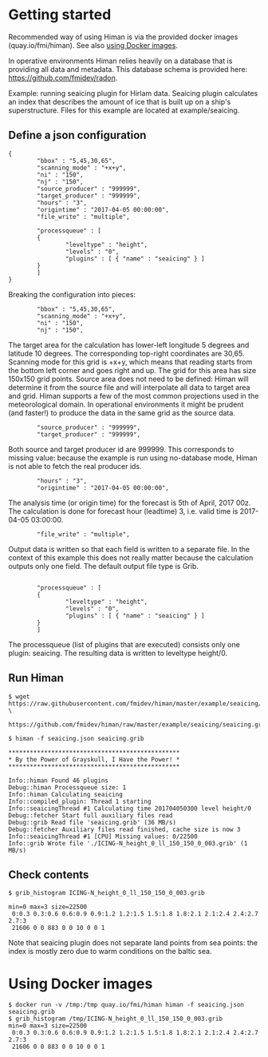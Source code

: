 # Getting started

Recommended way of using Himan is via the provided docker images (quay.io/fmi/himan). See also [using Docker images](#Using_Docker_images).

In operative environments Himan relies heavily on a database that is providing all data and metadata. This database schema is provided here: https://github.com/fmidev/radon.

Example: running seaicing plugin for Hirlam data. Seaicing plugin calculates an index that describes the amount of ice that is built up on a ship's superstructure. Files for this example are located at example/seaicing.

## Define a json configuration

```
{
        "bbox" : "5,45,30,65",
        "scanning_mode" : "+x+y",
        "ni" : "150",
        "nj" : "150",
        "source_producer" : "999999",
        "target_producer" : "999999",
        "hours" : "3",
        "origintime" : "2017-04-05 00:00:00",
        "file_write" : "multiple",

        "processqueue" : [
        {
                "leveltype" : "height",
                "levels" : "0",
                "plugins" : [ { "name" : "seaicing" } ]
        }
        ]
}
```

Breaking the configuration into pieces:

```
        "bbox" : "5,45,30,65",
        "scanning_mode" : "+x+y",
        "ni" : "150",
        "nj" : "150",
```

The target area for the calculation has lower-left longitude 5 degrees and latitude 10 degrees. The corresponding top-right coordinates are 30,65. Scanning mode for this grid is +x+y, which means that reading starts from the bottom left corner and goes right and up. The grid for this area has size 150x150 grid points. Source area does not need to be defined: Himan will determine it from the source file and will interpolate all data to target area and grid. Himan supports a few of the most common projections used in the meteorological domain. In operational environments it might be prudent (and faster!) to produce the data in the same grid as the source data.


```
        "source_producer" : "999999",
        "target_producer" : "999999",
```

Both source and target producer id are 999999. This corresponds to missing value: because the example is run using no-database mode, Himan is not able to fetch the real producer ids.

```
        "hours" : "3",
        "origintime" : "2017-04-05 00:00:00",
```

The analysis time (or origin time) for the forecast is 5th of April, 2017 00z. The calculation is done for forecast hour (leadtime) 3, i.e. valid time is 2017-04-05 03:00:00.

```
        "file_write" : "multiple",

```

Output data is written so that each field is written to a separate file. In the context of this example this does not really matter because the calculation outputs only one field. The default output file type is Grib.

```

        "processqueue" : [
        {
                "leveltype" : "height",
                "levels" : "0",
                "plugins" : [ { "name" : "seaicing" } ]
        }
        ]
```

The processqueue (list of plugins that are executed) consists only one plugin: seaicing. The resulting data is written to leveltype height/0.

## Run Himan

```
$ wget https://raw.githubusercontent.com/fmidev/himan/master/example/seaicing/seaicing.json \
       https://github.com/fmidev/himan/raw/master/example/seaicing/seaicing.grib

$ himan -f seaicing.json seaicing.grib

************************************************
* By the Power of Grayskull, I Have the Power! *
************************************************

Info::himan Found 46 plugins
Debug::himan Processqueue size: 1
Info::himan Calculating seaicing
Info::compiled_plugin: Thread 1 starting
Info::seaicingThread #1 Calculating time 201704050300 level height/0
Debug::fetcher Start full auxiliary files read
Debug::grib Read file 'seaicing.grib' (36 MB/s)
Debug::fetcher Auxiliary files read finished, cache size is now 3
Info::seaicingThread #1 [CPU] Missing values: 0/22500
Info::grib Wrote file './ICING-N_height_0_ll_150_150_0_003.grib' (1 MB/s)

```

## Check contents

```
$ grib_histogram ICING-N_height_0_ll_150_150_0_003.grib

min=0 max=3 size=22500
 0:0.3 0.3:0.6 0.6:0.9 0.9:1.2 1.2:1.5 1.5:1.8 1.8:2.1 2.1:2.4 2.4:2.7 2.7:3
 21606 0 0 883 0 0 10 0 0 1
```

Note that seaicing plugin does not separate land points from sea points: the index is mostly zero due to warm conditions on the baltic sea.

<a name="Using_Docker_images"></a>

# Using Docker images


```
$ docker run -v /tmp:/tmp quay.io/fmi/himan himan -f seaicing.json seaicing.grib 
$ grib_histogram /tmp/ICING-N_height_0_ll_150_150_0_003.grib
min=0 max=3 size=22500
 0:0.3 0.3:0.6 0.6:0.9 0.9:1.2 1.2:1.5 1.5:1.8 1.8:2.1 2.1:2.4 2.4:2.7 2.7:3
 21606 0 0 883 0 0 10 0 0 1
```
